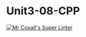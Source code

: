 # Unit3-08-CPP
[![Mr Coxall's Super Linter](https://github.com/ICS3U-Programming-Kent-Gatera/Unit3-08-CPP/workflows/Mr%20Coxall's%20Super%20Linter/badge.svg)](https://github.com/ICS3U-Programming-Kent-Gatera/Unit3-08-CPP/actions/)
